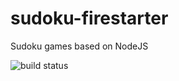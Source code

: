 # sudoku-firestarter
Sudoku games based on NodeJS

![build status](https://www.travis-ci.org/jdnierth/sudoku-firestarter.svg?branch=master)

